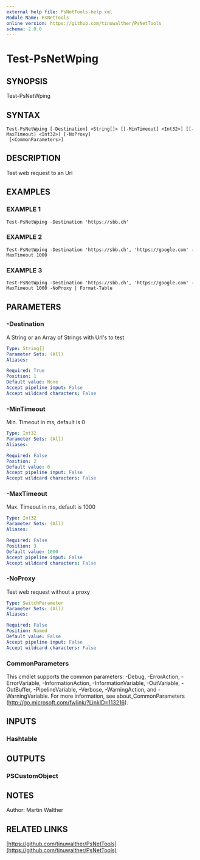 ```yaml
---
external help file: PsNetTools-help.xml
Module Name: PsNetTools
online version: https://github.com/tinuwalther/PsNetTools
schema: 2.0.0
---
```


# Test-PsNetWping

## SYNOPSIS
Test-PsNetWping

## SYNTAX

```
Test-PsNetWping [-Destination] <String[]> [[-MinTimeout] <Int32>] [[-MaxTimeout] <Int32>] [-NoProxy]
 [<CommonParameters>]
```

## DESCRIPTION
Test web request to an Url

## EXAMPLES

### EXAMPLE 1
```
Test-PsNetWping -Destination 'https://sbb.ch'
```

### EXAMPLE 2
```
Test-PsNetWping -Destination 'https://sbb.ch', 'https://google.com' -MaxTimeout 1000
```

### EXAMPLE 3
```
Test-PsNetWping -Destination 'https://sbb.ch', 'https://google.com' -MaxTimeout 1000 -NoProxy | Format-Table
```

## PARAMETERS

### -Destination
A String or an Array of Strings with Url's to test

```yaml
Type: String[]
Parameter Sets: (All)
Aliases:

Required: True
Position: 1
Default value: None
Accept pipeline input: False
Accept wildcard characters: False
```

### -MinTimeout
Min.
Timeout in ms, default is 0

```yaml
Type: Int32
Parameter Sets: (All)
Aliases:

Required: False
Position: 2
Default value: 0
Accept pipeline input: False
Accept wildcard characters: False
```

### -MaxTimeout
Max.
Timeout in ms, default is 1000

```yaml
Type: Int32
Parameter Sets: (All)
Aliases:

Required: False
Position: 3
Default value: 1000
Accept pipeline input: False
Accept wildcard characters: False
```

### -NoProxy
Test web request without a proxy

```yaml
Type: SwitchParameter
Parameter Sets: (All)
Aliases:

Required: False
Position: Named
Default value: False
Accept pipeline input: False
Accept wildcard characters: False
```

### CommonParameters
This cmdlet supports the common parameters: -Debug, -ErrorAction, -ErrorVariable, -InformationAction, -InformationVariable, -OutVariable, -OutBuffer, -PipelineVariable, -Verbose, -WarningAction, and -WarningVariable.
For more information, see about_CommonParameters (http://go.microsoft.com/fwlink/?LinkID=113216).

## INPUTS

### Hashtable
## OUTPUTS

### PSCustomObject
## NOTES
Author: Martin Walther

## RELATED LINKS

[https://github.com/tinuwalther/PsNetTools](https://github.com/tinuwalther/PsNetTools)

